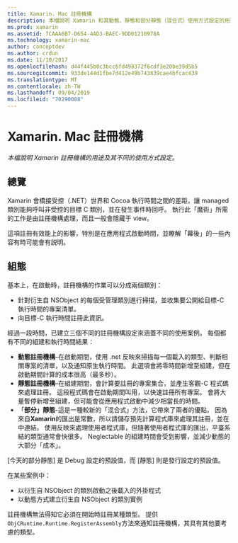 ```yaml
---
title: Xamarin. Mac 註冊機構
description: 本檔說明 Xamarin 和其動態、靜態和部分靜態（混合式）使用方式設定的用途。
ms.prod: xamarin
ms.assetid: 7CAAA6B7-D654-4AD3-BAEC-9DD01210978A
ms.technology: xamarin-mac
author: conceptdev
ms.author: crdun
ms.date: 11/10/2017
ms.openlocfilehash: d44f445b0c3bcc6fd498372f6cdf3e20be39d5b5
ms.sourcegitcommit: 933de144d1fbe7d412e49b743839cae4bfcac439
ms.translationtype: MT
ms.contentlocale: zh-TW
ms.lasthandoff: 09/04/2019
ms.locfileid: "70290088"
---
```

# <a name="xamarinmac-registrar"></a>Xamarin. Mac 註冊機構

_本檔說明 Xamarin 註冊機構的用途及其不同的使用方式設定。_

## <a name="overview"></a>總覽

Xamarin 會橋接受控（.NET）世界和 Cocoa 執行時間之間的差距，讓 managed 類別能夠呼叫非受控的目標 C 類別，並在發生事件時回呼。 執行此「魔術」所需的工作是由註冊機構處理，而且一般會隱藏于 view。

這項註冊有效能上的影響，特別是在應用程式啟動時間，並瞭解「幕後」的一些內容有時可能會有説明。

## <a name="configurations"></a>組態

基本上，在啟動時，註冊機構的作業可以分成兩個類別：

- 針對衍生自 NSObject 的每個受管理類別進行掃描，並收集要公開給目標-C 執行時間的專案清單。
- 向目標-C 執行時間註冊此資訊。

經過一段時間，已建立三個不同的註冊機構設定來涵蓋不同的使用案例。 每個都有不同的組建和執行時間結果：

- **動態註冊機構**–在啟動期間，使用 .net 反映來掃描每一個載入的類型、判斷相關專案的清單，以及通知原生執行時間。 此選項會將零時間新增至組建，但在啟動期間計算的成本很高（最多秒）。
- **靜態註冊機構**–在組建期間，會計算要註冊的專案集合，並產生客觀-C 程式碼來處理註冊。 這段程式碼會在啟動期間叫用，以快速註冊所有專案。 會將大量暫停新增至組建，但可能會從應用程式啟動中減少相當長的時間。
- 「**部分」靜態**-這是一種較新的「混合式」方法，它帶來了兩者的優點。 因為來自**Xamarin**的匯出是常數，所以請儲存預先計算程式庫來處理其註冊，並在中連結。 使用反映來處理使用者程式庫，但隨著使用者程式庫的匯出，平臺系結的類型通常會快很多。 Neglectable 的組建時間會受到影響，並減少動態的大部分「成本」。

[今天的部分靜態] 是 Debug 設定的預設值，而 [靜態] 則是發行設定的預設值。

在某些案例中：

- 以衍生自 NSObject 的類別啟動之後載入的外掛程式
- 以動態方式建立衍生自 NSObject 的類別實例

註冊機構無法得知它必須在開始時註冊某種類型。 提供`ObjCRuntime.Runtime.RegisterAssembly`方法來通知註冊機構，其具有其他要考慮的類型。
